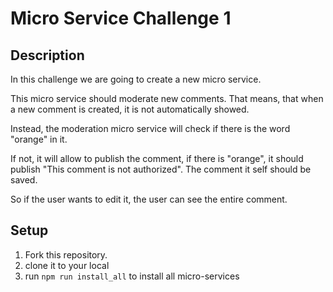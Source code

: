 # Micro Service Challenge 1

## Description

In this challenge we are going to create a new micro service.

This micro service should moderate new comments. That means, that when a new comment is created, it is not automatically showed.

Instead, the moderation micro service will check if there is the word "orange" in it.

If not, it will allow to publish the comment, if there is "orange", it should publish "This comment is not authorized". The comment it self should be saved.

So if the user wants to edit it, the user can see the entire comment.

## Setup

1. Fork this repository.
2. clone it to your local
3. run `npm run install_all` to install all micro-services
